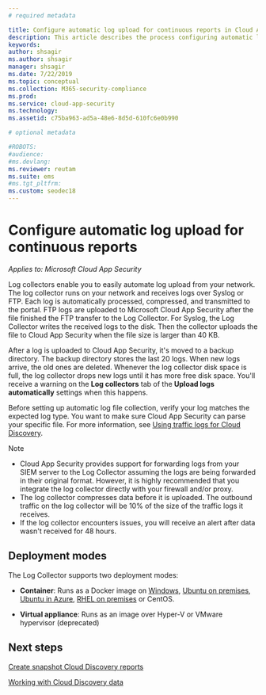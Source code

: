 ```yaml
---
# required metadata

title: Configure automatic log upload for continuous reports in Cloud App Security
description: This article describes the process configuring automatic log upload for continuous reports in Cloud App Security.
keywords:
author: shsagir
ms.author: shsagir
manager: shsagir
ms.date: 7/22/2019
ms.topic: conceptual
ms.collection: M365-security-compliance
ms.prod:
ms.service: cloud-app-security
ms.technology:
ms.assetid: c75ba963-ad5a-48e6-8d5d-610fc6e0b990

# optional metadata

#ROBOTS:
#audience:
#ms.devlang:
ms.reviewer: reutam
ms.suite: ems
#ms.tgt_pltfrm:
ms.custom: seodec18
---
```

# Configure automatic log upload for continuous reports

*Applies to: Microsoft Cloud App Security*

Log collectors enable you to easily automate log upload from your network. The log collector runs on your network and receives logs over Syslog or FTP. Each log is automatically processed, compressed, and transmitted to the portal. FTP logs are uploaded to Microsoft Cloud App Security after the file finished the FTP transfer to the Log Collector. For Syslog, the Log Collector writes the received logs to the disk. Then the collector uploads the file to Cloud App Security when the file size is larger than 40 KB. 

After a log is uploaded to Cloud App Security, it's moved to a backup directory. The backup directory stores the last 20 logs. When new logs arrive, the old ones are deleted. Whenever the log collector disk space is full, the log collector drops new logs until it has more free disk space. You'll receive a warning on the **Log collectors** tab of the **Upload logs automatically** settings when this happens.

Before setting up automatic log file collection, verify your log matches the expected log type. You want to make sure Cloud App Security can parse your specific file. For more information, see [Using traffic logs for Cloud Discovery](create-snapshot-cloud-discovery-reports.md#log-format).


> [!NOTE]
>-  Cloud App Security provides support for forwarding logs from your SIEM server to the Log Collector assuming the logs are being forwarded in their original format. However, it is highly recommended that you integrate the log collector directly with your firewall and/or proxy.
>- The log collector compresses data before it is uploaded. The outbound traffic on the log collector will be 10% of the size of the traffic logs it receives. 
>- If the log collector encounters issues, you will receive an alert after data wasn't received for 48 hours.
>

## Deployment modes

The Log Collector supports two deployment modes:

-   **Container**: Runs as a Docker image on [Windows](discovery-docker-windows.md), [Ubuntu on premises](discovery-docker-ubuntu.md), [Ubuntu in Azure](discovery-docker-ubuntu-azure.md), [RHEL on premises](discovery-docker-ubuntu.md) or CentOS.

-   **Virtual appliance**:  Runs as an image over Hyper-V or VMware hypervisor (deprecated)




## Next steps
 
[Create snapshot Cloud Discovery reports](create-snapshot-cloud-discovery-reports.md)

[Working with Cloud Discovery data](working-with-cloud-discovery-data.md)

